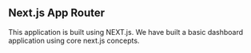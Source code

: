 ## Next.js App Router

This application is built using NEXT.js. We have built a basic dashboard application using core next.js concepts.

